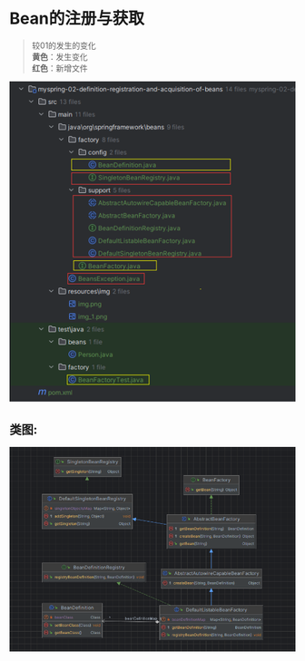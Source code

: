 # Bean的注册与获取
> 较01的发生的变化    
**黄色**：发生变化    
**红色**：新增文件    

![img.png](img/img_2.png)

## 类图:
![img.png](img/img_3.png)